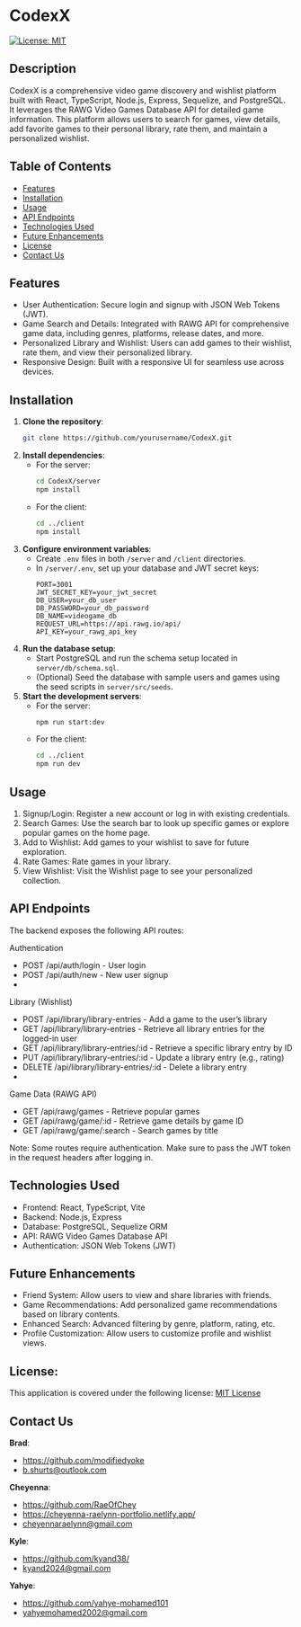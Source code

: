 # CodexX
 [![License: MIT](https://img.shields.io/badge/License-MIT-yellow.svg)](https://opensource.org/licenses/MIT)

## Description
CodexX is a comprehensive video game discovery and wishlist platform built with React, TypeScript, Node.js, Express, Sequelize, and PostgreSQL. It leverages the RAWG Video Games Database API for detailed game information. This platform allows users to search for games, view details, add favorite games to their personal library, rate them, and maintain a personalized wishlist.

## Table of Contents

- [Features](#Features)<br/>
- [Installation](#installation)<br/>
- [Usage](#Usage)<br/>
- [API Endpoints](#APIEndpoints)<br/>
- [Technologies Used](#TechnologiesUsed)<br/>
- [Future Enhancements](#FutureEnhancements)<br/>
- [License](#License)<br/>
- [Contact Us](#ContactUs)<br/>

## Features
- User Authentication: Secure login and signup with JSON Web Tokens (JWT).
- Game Search and Details: Integrated with RAWG API for comprehensive game data, including genres, platforms, release dates, and more.
- Personalized Library and Wishlist: Users can add games to their wishlist, rate them, and view their personalized library.
- Responsive Design: Built with a responsive UI for seamless use across devices. 

## Installation

1. **Clone the repository**:
    ```bash
    git clone https://github.com/yourusername/CodexX.git
    ```
2. **Install dependencies**:
   - For the server:
     ```bash
     cd CodexX/server
     npm install
     ```
   - For the client:
     ```bash
     cd ../client
     npm install
     ```
3. **Configure environment variables**:
   - Create `.env` files in both `/server` and `/client` directories.
   - In `/server/.env`, set up your database and JWT secret keys:
     ```plaintext
     PORT=3001
     JWT_SECRET_KEY=your_jwt_secret
     DB_USER=your_db_user
     DB_PASSWORD=your_db_password
     DB_NAME=videogame_db
     REQUEST_URL=https://api.rawg.io/api/
     API_KEY=your_rawg_api_key
     ```
4. **Run the database setup**:
   - Start PostgreSQL and run the schema setup located in `server/db/schema.sql`.
   - (Optional) Seed the database with sample users and games using the seed scripts in `server/src/seeds`.
5. **Start the development servers**:
   - For the server:
     ```bash
     npm run start:dev
     ```
   - For the client:
     ```bash
     cd ../client
     npm run dev
     ```

## Usage
1. Signup/Login: Register a new account or log in with existing credentials.
2. Search Games: Use the search bar to look up specific games or explore popular games on the home page.
3. Add to Wishlist: Add games to your wishlist to save for future exploration.
4. Rate Games: Rate games in your library.
5. View Wishlist: Visit the Wishlist page to see your personalized collection.

## API Endpoints
The backend exposes the following API routes:

Authentication
- POST /api/auth/login - User login
- POST /api/auth/new - New user signup
- 
Library (Wishlist)
- POST /api/library/library-entries - Add a game to the user’s library
- GET /api/library/library-entries - Retrieve all library entries for the logged-in user
- GET /api/library/library-entries/:id - Retrieve a specific library entry by ID
- PUT /api/library/library-entries/:id - Update a library entry (e.g., rating)
- DELETE /api/library/library-entries/:id - Delete a library entry
- 
Game Data (RAWG API)
- GET /api/rawg/games - Retrieve popular games
- GET /api/rawg/game/:id - Retrieve game details by game ID
- GET /api/rawg/game/:search - Search games by title

Note: Some routes require authentication. Make sure to pass the JWT token in the request headers after logging in.

## Technologies Used
- Frontend: React, TypeScript, Vite
- Backend: Node.js, Express
- Database: PostgreSQL, Sequelize ORM
- API: RAWG Video Games Database API
- Authentication: JSON Web Tokens (JWT)

## Future Enhancements
- Friend System: Allow users to view and share libraries with friends.
- Game Recommendations: Add personalized game recommendations based on library contents.
- Enhanced Search: Advanced filtering by genre, platform, rating, etc.
- Profile Customization: Allow users to customize profile and wishlist views.

## License:
This application is covered under the following license: [MIT License](https://www.gnu.org/licenses/gpl-3.0)

## Contact Us
**Brad**:
- https://github.com/modifiedyoke
- b.shurts@outlook.com

**Cheyenna**:
- https://github.com/RaeOfChey
- https://cheyenna-raelynn-portfolio.netlify.app/
- cheyennaraelynn@gmail.com

**Kyle**:
- https://github.com/kyand38/
- kyand2024@gmail.com

**Yahye**:
- https://github.com/yahye-mohamed101
- yahyemohamed2002@gmail.com

